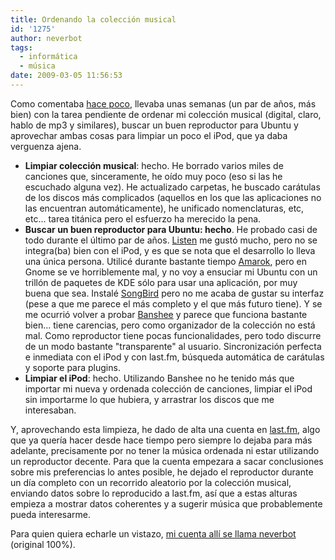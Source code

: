 ```yaml
---
title: Ordenando la colección musical
id: '1275'
author: neverbot
tags:
  - informática
  - música
date: 2009-03-05 11:56:53
---
```


Como comentaba [hace poco](https://neverbot.com/resumenes/resumen-de-la-semana-82009/), llevaba unas semanas (un par de años, más bien) con la tarea pendiente de ordenar mi colección musical (digital, claro, hablo de mp3 y similares), buscar un buen reproductor para Ubuntu y aprovechar ambas cosas para limpiar un poco el iPod, que ya daba verguenza ajena.

*   **Limpiar colección musical**: hecho. He borrado varios miles de canciones que, sinceramente, he oído muy poco (eso si las he escuchado alguna vez). He actualizado carpetas, he buscado carátulas de los discos más complicados (aquellos en los que las aplicaciones no las encuentran automáticamente), he unificado nomenclaturas, etc, etc... tarea titánica pero el esfuerzo ha merecido la pena.
*   **Buscar un buen reproductor para Ubuntu: hecho**. He probado casi de todo durante el último par de años. [Listen](http://www.listen-project.org/) me gustó mucho, pero no se integra(ba) bien con el iPod, y es que se nota que el desarrollo lo lleva una única persona. Utilicé durante bastante tiempo [Amarok](http://amarok.kde.org/), pero en Gnome se ve horriblemente mal, y no voy a ensuciar mi Ubuntu con un trillón de paquetes de KDE sólo para usar una aplicación, por muy buena que sea. Instalé [SongBird](http://www.getsongbird.com/) pero no me acaba de gustar su interfaz (pese a que me parece el más completo y el que más futuro tiene). Y se me ocurrió volver a probar [Banshee](http://banshee-project.org/) y parece que funciona bastante bien... tiene carencias, pero como organizador de la colección no está mal. Como reproductor tiene pocas funcionalidades, pero todo discurre de un modo bastante "transparente" al usuario. Sincronización perfecta e inmediata con el iPod y con last.fm, búsqueda automática de carátulas y soporte para plugins.
*   **Limpiar el iPod**: hecho. Utilizando Banshee no he tenido más que importar mi nueva y ordenada colección de canciones, limpiar el iPod sin importarme lo que hubiera, y arrastrar los discos que me interesaban.

Y, aprovechando esta limpieza, he dado de alta una cuenta en [last.fm](http://www.lastfm.es), algo que ya quería hacer desde hace tiempo pero siempre lo dejaba para más adelante, precisamente por no tener la música ordenada ni estar utilizando un reproductor decente. Para que la cuenta empezara a sacar conclusiones sobre mis preferencias lo antes posible, he dejado el reproductor durante un día completo con un recorrido aleatorio por la colección musical, enviando datos sobre lo reproducido a last.fm, así que a estas alturas empieza a mostrar datos coherentes y a sugerir música que probablemente pueda interesarme.

Para quien quiera echarle un vistazo, [mi cuenta allí se llama neverbot](http://www.lastfm.es/user/Neverbot) (original 100%).

